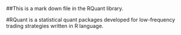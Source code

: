 ##This is a mark down file in the RQuant library.

#RQuant is a statistical quant packages developed for low-frequency trading strategies written in R language.

